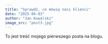 ```yaml
---
title: "Sprawdź, co mówią nasi klienci"
date: "2025-04-03"
author: "Jan Kowalski"
image_src: "post3.jpg"
---
```


To jest treść mojego pierwszego posta na blogu.
